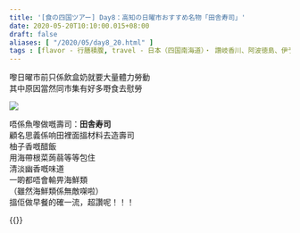 ```yaml
---
title: '[食の四国ツアー] Day8：高知の日曜市おすすめ名物「田舎寿司」'
date: 2020-05-20T10:10:00.015+08:00
draft: false
aliases: [ "/2020/05/day8_20.html" ]
tags : [flavor - 行膳積腹, travel - 日本（四国南海道）・ 讚岐香川、阿波徳島、伊予愛媛、土佐高知]
---
```


嚟日曜市前只係飲盒奶就要大量體力勞動  
其中原因當然同市集有好多嘢食去慰勞

![](/images/shikoku8c.jpg)

唔係魚嚟做嘅壽司：**田舎寿司**  
顧名思義係响田裡面搵材料去造壽司  
柚子香嘅醋飯  
用海帶根菜蒟蒻等等包住  
清淡幽香嘅味道  
一啲都唔會輸畀海鮮類  
（雖然海鮮類係無敵㗎啦）  
搵佢做早餐的確一流，超讚呢！！！

  

{{<shikoku>}}
